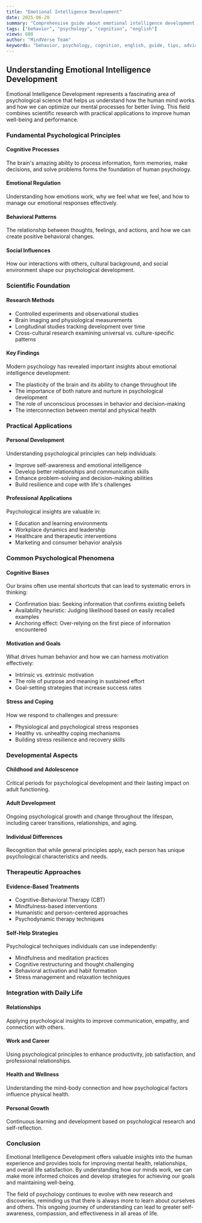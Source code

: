 ```yaml
---
title: "Emotional Intelligence Development"
date: 2025-06-20
summary: "Comprehensive guide about emotional intelligence development with expert insights and practical advice."
tags: ["behavior", "psychology", "cognition", "english"]
views: 608
author: "MindVerse Team"
keywords: "behavior, psychology, cognition, english, guide, tips, advice"
---
```

## Understanding Emotional Intelligence Development

Emotional Intelligence Development represents a fascinating area of psychological science that helps us understand how the human mind works and how we can optimize our mental processes for better living. This field combines scientific research with practical applications to improve human well-being and performance.

### Fundamental Psychological Principles

#### Cognitive Processes
The brain's amazing ability to process information, form memories, make decisions, and solve problems forms the foundation of human psychology.

#### Emotional Regulation
Understanding how emotions work, why we feel what we feel, and how to manage our emotional responses effectively.

#### Behavioral Patterns
The relationship between thoughts, feelings, and actions, and how we can create positive behavioral changes.

#### Social Influences
How our interactions with others, cultural background, and social environment shape our psychological development.

### Scientific Foundation

#### Research Methods
- Controlled experiments and observational studies
- Brain imaging and physiological measurements
- Longitudinal studies tracking development over time
- Cross-cultural research examining universal vs. culture-specific patterns

#### Key Findings
Modern psychology has revealed important insights about emotional intelligence development:
- The plasticity of the brain and its ability to change throughout life
- The importance of both nature and nurture in psychological development
- The role of unconscious processes in behavior and decision-making
- The interconnection between mental and physical health

### Practical Applications

#### Personal Development
Understanding psychological principles can help individuals:
- Improve self-awareness and emotional intelligence
- Develop better relationships and communication skills
- Enhance problem-solving and decision-making abilities
- Build resilience and cope with life's challenges

#### Professional Applications
Psychological insights are valuable in:
- Education and learning environments
- Workplace dynamics and leadership
- Healthcare and therapeutic interventions
- Marketing and consumer behavior analysis

### Common Psychological Phenomena

#### Cognitive Biases
Our brains often use mental shortcuts that can lead to systematic errors in thinking:
- Confirmation bias: Seeking information that confirms existing beliefs
- Availability heuristic: Judging likelihood based on easily recalled examples
- Anchoring effect: Over-relying on the first piece of information encountered

#### Motivation and Goals
What drives human behavior and how we can harness motivation effectively:
- Intrinsic vs. extrinsic motivation
- The role of purpose and meaning in sustained effort
- Goal-setting strategies that increase success rates

#### Stress and Coping
How we respond to challenges and pressure:
- Physiological and psychological stress responses
- Healthy vs. unhealthy coping mechanisms
- Building stress resilience and recovery skills

### Developmental Aspects

#### Childhood and Adolescence
Critical periods for psychological development and their lasting impact on adult functioning.

#### Adult Development
Ongoing psychological growth and change throughout the lifespan, including career transitions, relationships, and aging.

#### Individual Differences
Recognition that while general principles apply, each person has unique psychological characteristics and needs.

### Therapeutic Approaches

#### Evidence-Based Treatments
- Cognitive-Behavioral Therapy (CBT)
- Mindfulness-based interventions
- Humanistic and person-centered approaches
- Psychodynamic therapy techniques

#### Self-Help Strategies
Psychological techniques individuals can use independently:
- Mindfulness and meditation practices
- Cognitive restructuring and thought challenging
- Behavioral activation and habit formation
- Stress management and relaxation techniques

### Integration with Daily Life

#### Relationships
Applying psychological insights to improve communication, empathy, and connection with others.

#### Work and Career
Using psychological principles to enhance productivity, job satisfaction, and professional relationships.

#### Health and Wellness
Understanding the mind-body connection and how psychological factors influence physical health.

#### Personal Growth
Continuous learning and development based on psychological research and self-reflection.

### Conclusion

Emotional Intelligence Development offers valuable insights into the human experience and provides tools for improving mental health, relationships, and overall life satisfaction. By understanding how our minds work, we can make more informed choices and develop strategies for achieving our goals and maintaining well-being.

The field of psychology continues to evolve with new research and discoveries, reminding us that there is always more to learn about ourselves and others. This ongoing journey of understanding can lead to greater self-awareness, compassion, and effectiveness in all areas of life.